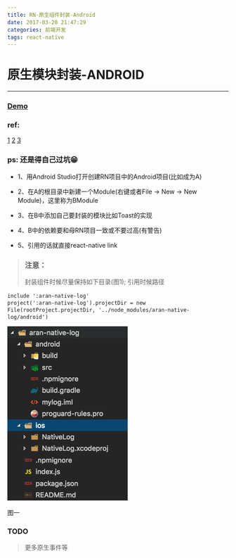 ```yaml
---
title: RN-原生组件封装-Android
date: 2017-03-20 21:47:29
categories: 前端开发
tags: react-native
---
```


# 原生模块封装-ANDROID
***
### [Demo](https://github.com/naivehhr/aran_native_log)

### ref:

[1](http://www.jianshu.com/p/73ef53244a7b) [2](http://www.jianshu.com/p/07b928feee3b) [3](http://www.liuchungui.com/blog/2016/05/08/reactnativezhi-yuan-sheng-mo-kuai-kai-fa-bing-fa-bu-androidpian/)

### ps: 还是得自己过坑😁

- 1、用Android Studio打开创建RN项目中的Android项目(比如成为A)

- 2、在A的根目录中新建一个Module(右键或者File -> New -> New Module)，这里称为BModule

- 3、在B中添加自己要封装的模块比如Toast的实现

- 4、B中的依赖要和母RN项目一致或不要过高(有警告)

- 5、引用的话就直接react-native link
<!--more-->

> ### 注意：
> 封装组件时候尽量保持如下目录(图1); 引用时候路径

```
include ':aran-native-log'
project(':aran-native-log').projectDir = new File(rootProject.projectDir, '../node_modules/aran-native-log/android')

```
![Alt text](RN-原生组件封装-Android/catalogue.png)

图一

### TODO

> 更多原生事件等

